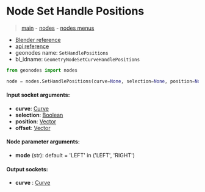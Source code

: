# Node Set Handle Positions

> [main](../structure.md) - [nodes](nodes.md) - [nodes menus](nodes_menus.md)

- [Blender reference](https://docs.blender.org/manual/en/latest/modeling/geometry_nodes/curve/set_handle_positions.html)
- [api reference](https://docs.blender.org/api/current/bpy.types.GeometryNodeSetCurveHandlePositions.html)
- geonodes name: `SetHandlePositions`
- bl_idname: `GeometryNodeSetCurveHandlePositions`

```python
from geonodes import nodes

node = nodes.SetHandlePositions(curve=None, selection=None, position=None, offset=None, mode='LEFT')
```

#### Input socket arguments:

- **curve**: [Curve](Curve.md)
- **selection**: [Boolean](Boolean.md)
- **position**: [Vector](Vector.md)
- **offset**: [Vector](Vector.md)

#### Node parameter arguments:

- **mode** (str): default = 'LEFT' in ('LEFT', 'RIGHT')

#### Output sockets:

- **curve** : [Curve](Curve.md)

